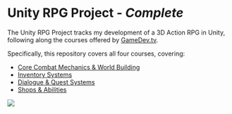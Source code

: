 # Unity RPG Project - *Complete*

The Unity RPG Project tracks my development of a 3D Action RPG in Unity, following along the courses offered by [GameDev.tv](https://www.gamedev.tv/).  

Specifically, this repository covers all four courses, covering:
* [Core Combat Mechanics & World Building](https://www.gamedev.tv/p/unity-rpg)
* [Inventory Systems](https://www.gamedev.tv/p/inventory)
* [Dialogue & Quest Systems](https://www.gamedev.tv/p/rpg-dialogue-quests-intermediate-c-game-coding-course)
* [Shops & Abilities](https://www.gamedev.tv/courses/1307251)

![](/DocResources/RPGGameOverallSnapshot.png)


